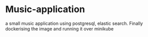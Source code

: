 # Music-application
a small music application using postgresql, elastic search. Finally dockerising the image and running it over minikube 
